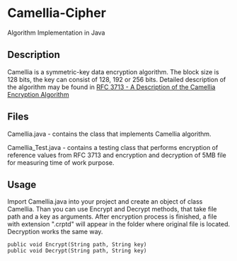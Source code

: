 # Camellia-Cipher
Algorithm Implementation in Java

## Description
Camellia is a symmetric-key data encryption algorithm. The block size is 128 bits, the key can consist of 128, 192 or 256 bits. 
Detailed description of the algorithm may be found in [RFC 3713 - A Description of the Camellia Encryption Algorithm](https://tools.ietf.org/html/rfc3713)

## Files
Camellia.java - contains the class that implements Camellia algorithm.

Camellia_Test.java - contains a testing class that performs encryption of reference values from RFC 3713 and encryption and decryption of 5MB file for measuring time of work purpose.

## Usage
Import Camellia.java into your project and create an object of class Camellia. Than you can use Encrypt and Decrypt methods, that take file path and 
a key as arguments. After encryption process is finished, a file with extension ".crptd" will appear in the folder where original file is located. Decryption works
the same way.

`public void Encrypt(String path, String key)`  
`public void Decrypt(String path, String key)`
